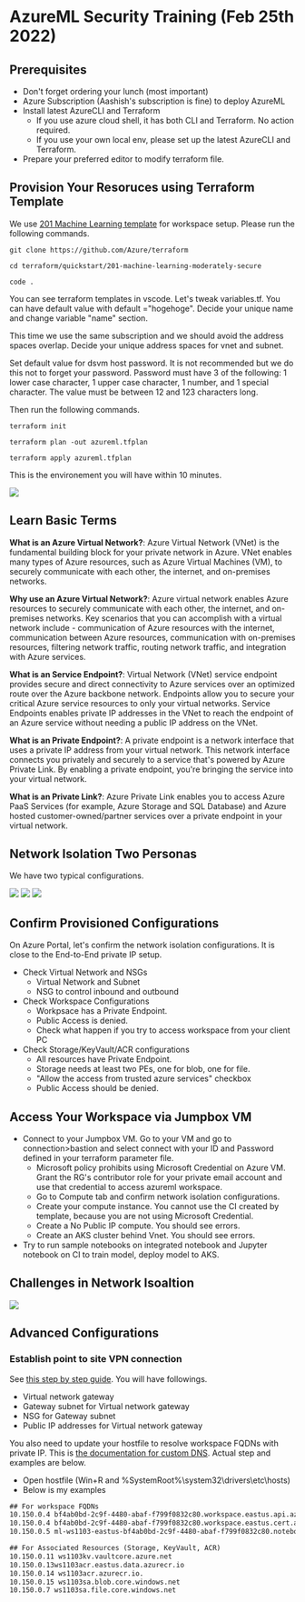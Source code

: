 # AzureML Security Training (Feb 25th 2022)

## Prerequisites
* Don't forget ordering your lunch (most important)
* Azure Subscription (Aashish's subscription is fine) to deploy AzureML
* Install latest AzureCLI and Terraform
    * If you use azure cloud shell, it has both CLI and Terraform. No action required.
    * If you use your own local env, please set up the latest AzureCLI and Terraform.
* Prepare your preferred editor to modify terraform file.

## Provision Your Resoruces using Terraform Template

We use [201 Machine Learning template](https://github.com/Azure/terraform) for workspace setup. Please run the following commands.

```
git clone https://github.com/Azure/terraform

cd terraform/quickstart/201-machine-learning-moderately-secure

code .
```
You can see terraform templates in vscode. Let's tweak variables.tf. You can have default value with default ="hogehoge". Decide your unique name and change variable "name" section.

This time we use the same subscription and we should avoid the address spaces overlap. Decide your unique address spaces for vnet and subnet.

Set default value for dsvm host password. It is not recommended but we do this not to forget your password. Password must have 3 of the following: 1 lower case character, 1 upper case character, 1 number, and 1 special character. The value must be between 12 and 123 characters long.

Then run the following commands.

```
terraform init

terraform plan -out azureml.tfplan

terraform apply azureml.tfplan
```
This is the environement you will have within 10 minutes.

![](/Pic/1DemoArchtecture.png)

## Learn Basic Terms
**What is an Azure Virtual Network?**: Azure Virtual Network (VNet) is the fundamental building block for your private network in Azure. VNet enables many types of Azure resources, such as Azure Virtual Machines (VM), to securely communicate with each other, the internet, and on-premises networks.

**Why use an Azure Virtual Network?**: Azure virtual network enables Azure resources to securely communicate with each other, the internet, and on-premises networks. Key scenarios that you can accomplish with a virtual network include - communication of Azure resources with the internet, communication between Azure resources, communication with on-premises resources, filtering network traffic, routing network traffic, and integration with Azure services.

**What is an Service Endpoint?**: Virtual Network (VNet) service endpoint provides secure and direct connectivity to Azure services over an optimized route over the Azure backbone network. Endpoints allow you to secure your critical Azure service resources to only your virtual networks. Service Endpoints enables private IP addresses in the VNet to reach the endpoint of an Azure service without needing a public IP address on the VNet.

**What is an Private Endpoint?**: A private endpoint is a network interface that uses a private IP address from your virtual network. This network interface connects you privately and securely to a service that's powered by Azure Private Link. By enabling a private endpoint, you're bringing the service into your virtual network.

**What is an Private Link?**: Azure Private Link enables you to access Azure PaaS Services (for example, Azure Storage and SQL Database) and Azure hosted customer-owned/partner services over a private endpoint in your virtual network.

## Network Isolation Two Personas

We have two typical configurations.

![](/Pic/NetworkIsolation1.png)
![](/Pic/NetworkIsolation2.png)
![](/Pic/NetworkIsolation3.png)


## Confirm Provisioned Configurations

On Azure Portal, let's confirm the network isolation configurations. It is close to the End-to-End private IP setup.

* Check Virtual Network and NSGs
    * Virtual Network and Subnet
    * NSG to control inbound and outbound
* Check Workspace Configurations
    * Workpsace has a Private Endpoint.
    * Public Access is denied.
    * Check what happen if you try to access workspace from your client PC
* Check Storage/KeyVault/ACR configurations
    * All resources have Private Endpoint.
    * Storage needs at least two PEs, one for blob, one for file.
    * "Allow the access from trusted azure services" checkbox
    * Public Access should be denied.


## Access Your Workspace via Jumpbox VM

* Connect to your Jumpbox VM. Go to your VM and go to connection>bastion and select connect with your ID and Password defined in your terraform parameter file.
    * Microsoft policy prohibits using Microsoft Credential on Azure VM. Grant the RG's contributor role for your private email account and use that credential to access azureml workspace.
    * Go to Compute tab and confirm network isolation configurations.
    * Create your compute instance. You cannot use the CI created by template, because you are not using Microsoft Credential.
    * Create a No Public IP compute. You should see errors.
    * Create an AKS cluster behind Vnet. You should see errors.
* Try to run sample notebooks on integrated notebook and Jupyter notebook on CI to train model, deploy model to AKS.

## Challenges in Network Isoaltion
![](/Pic/NetworkIsolation4.png)

## Advanced Configurations

### Establish point to site VPN connection

See [this step by step guide](https://docs.microsoft.com/azure/vpn-gateway/vpn-gateway-howto-point-to-site-resource-manager-portal). You will have followings.

* Virtual network gateway
* Gateway subnet for Virtual network gateway
* NSG for Gateway subnet
* Public IP addresses for Virtual network gateway

You also need to update your hostfile to resolve workspace FQDNs with private IP. This is [the documentation for custom DNS](https://docs.microsoft.com/azure/machine-learning/how-to-custom-dns). Actual step and examples are below.

* Open hostfile (Win+R and %SystemRoot%\system32\drivers\etc\hosts)
* Below is my examples

```txt
## For workspace FQDNs
10.150.0.4 bf4ab0bd-2c9f-4480-abaf-f799f0832c80.workspace.eastus.api.azureml.ms
10.150.0.4 bf4ab0bd-2c9f-4480-abaf-f799f0832c80.workspace.eastus.cert.api.azureml.ms
10.150.0.5 ml-ws1103-eastus-bf4ab0bd-2c9f-4480-abaf-f799f0832c80.notebooks.azure.net

## For Associated Resources (Storage, KeyVault, ACR)
10.150.0.11 ws1103kv.vaultcore.azure.net
10.150.0.13ws1103acr.eastus.data.azurecr.io
10.150.0.14 ws1103acr.azurecr.io.
10.150.0.15 ws1103sa.blob.core.windows.net
10.150.0.7 ws1103sa.file.core.windows.net
```